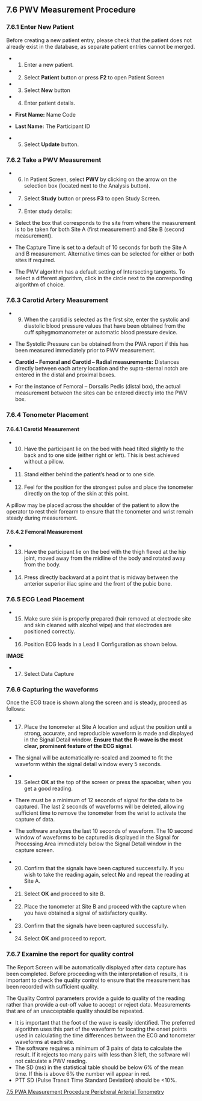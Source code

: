 ## 7.6 PWV Measurement Procedure

### 7.6.1 Enter New Patient

Before creating a new patient entry, please check that the patient does not already exist in the database, as separate patient entries cannot be merged.

* 1. Enter a new patient.
* 2. Select **Patient** button or press **F2** to open Patient Screen
* 3. Select **New** button
* 4. Enter patient details.

 * **First Name:** Name Code
 * **Last Name:** The Participant ID

* 5. Select **Update** button.

### 7.6.2 Take a PWV Measurement

* 6. In Patient Screen, select **PWV** by clicking on the arrow on the selection box (located next to the Analysis button).
* 7. Select **Study** button or press **F3** to open Study Screen.
* 7. Enter study details:

 * Select the box that corresponds to the site from where the measurement is to be taken for both Site A (first measurement) and Site B (second measurement).
 * The Capture Time is set to a default of 10 seconds for both the Site A and B measurement.  Alternative times can be selected for either or both sites if required.
 * The PWV algorithm has a default setting of Intersecting tangents.  To select a different algorithm, click in the circle next to the corresponding algorithm of choice.

### 7.6.3 Carotid Artery Measurement

* 9. When the carotid is selected as the first site, enter the systolic and diastolic blood pressure values that have been obtained from the cuff sphygmomanometer or automatic blood pressure device.

 * The Systolic Pressure can be obtained from the PWA report if this has been measured immediately prior to PWV measurement.
 * **Carotid – Femoral and Carotid – Radial measurements:**
  Distances directly between each artery location and the supra-sternal notch are entered in the distal and proximal boxes.
 * For the instance of Femoral – Dorsalis Pedis (distal box), the actual measurement between the sites can be entered directly into the PWV box.

### 7.6.4 Tonometer Placement

#### 7.6.4.1 Carotid Measurement

* 10. Have the participant lie on the bed with head tilted slightly to the back and to one side (either right or left).  This is best achieved without a pillow.
* 11. Stand either behind the patient’s head or to one side.
* 12. Feel for the position for the strongest pulse and place the tonometer directly on the top of the skin at this point.

A pillow may be placed across the shoulder of the patient to allow the operator to rest their forearm to ensure that the tonometer and wrist remain steady during measurement.

#### 7.6.4.2 Femoral Measurement

* 13. Have the participant lie on the bed with the thigh flexed at the hip joint, moved away from the midline of the body and rotated away from the body.
* 14. Press directly backward at a point that is midway between the anterior superior iliac spine and the front of the pubic bone.

### 7.6.5 ECG Lead Placement

* 15. Make sure skin is properly prepared (hair removed at electrode site and skin cleaned with alcohol wipe) and that electrodes are positioned correctly.
* 16. Position ECG leads in a Lead II Configuration as shown below.

**IMAGE**

* 17. Select Data Capture

### 7.6.6 Capturing the waveforms

Once the ECG trace is shown along the screen and is steady, proceed as follows:

* 17. Place the tonometer at Site A location and adjust the position until a strong, accurate, and reproducible waveform is made and displayed in the Signal Detail window. **Ensure that the R-wave is the most clear, prominent feature of the ECG signal.**

 * The signal will be automatically re-scaled and zoomed to fit the waveform within the signal detail window every 5 seconds.

* 19. Select **OK** at the top of the screen or press the spacebar, when you get a good reading.

 * There must be a minimum of 12 seconds of signal for the data to be captured.  The last 2 seconds of waveforms will be deleted, allowing sufficient time to remove the tonometer from the wrist to activate the capture of data.
 * The software analyzes the last 10 seconds of waveform.  The 10 second window of waveforms to be captured is displayed in the Signal for Processing Area immediately below the Signal Detail window in the capture screen.

* 20. Confirm that the signals have been captured successfully. If you wish to take the reading again, select **No** and repeat the reading at Site A.
* 21. Select **OK** and proceed to site B.
* 22. Place the tonometer at Site B and proceed with the capture when you have obtained a signal of satisfactory quality.
* 23. Confirm that the signals have been captured successfully.
* 24. Select **OK** and proceed to report.

### 7.6.7 Examine the report for quality control

The Report Screen will be automatically displayed after data capture has been completed. Before proceeding with the interpretation of results, it is important to check the quality control to ensure that the measurement has been recorded with sufficient quality.

The Quality Control parameters provide a guide to quality of the reading rather than provide a cut-off value to accept or reject data.  Measurements that are of an unacceptable quality should be repeated.

* It is important that the foot of the wave is easily identified.  The preferred algorithm uses this part of the waveform for locating the onset points used in calculating the time differences between the ECG and tonometer waveforms at each site.
* The software requires a minimum of 3 pairs of data to calculate the result.  If it rejects too many pairs with less than 3 left, the software will not calculate a PWV reading.
* The SD (ms) in the statistical table should be below 6% of the mean time.  If this is above 6% the number will appear in red.
* PTT SD (Pulse Transit Time Standard Deviation) should be <10%.



<div class="center">
<div class="btn-group">
  <a href=":pages_path:/manuals/peripheral-arterial-tonometry/7-05-pwa-measurement-procedure.md" class="btn btn-default">
    <span class="glyphicon glyphicon-chevron-left"></span>
    7.5 PWA Measurement Procedure
  </a>

  <a href=":pages_path:/manuals/blood-collection-processing" class="btn btn-default">
    <span class="glyphicon glyphicon-chevron-up"></span>
    Peripheral Arterial Tonometry
  </a>
